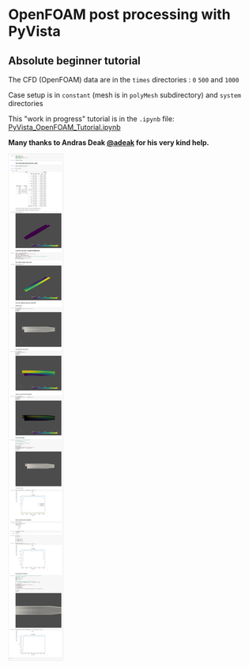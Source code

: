 # OpenFOAM post processing with PyVista 
## Absolute beginner tutorial 

The CFD (OpenFOAM) data are in the `times` directories : `0` `500` and `1000`

Case setup is in `constant` (mesh is in `polyMesh` subdirectory) and `system` directories 

This "work in progress" tutorial is in the `.ipynb` file: [PyVista_OpenFOAM_Tutorial.ipynb](./PyVista_OpenFOAM_Tutorial.ipynb)

**Many thanks to Andras Deak [@adeak](https://pyvista.slack.com/team/U014JA6JN77) for his very kind help.**

![Velocity field](PyVista_OpenFOAM_Tutorial-Jupyter-Notebook.png)


